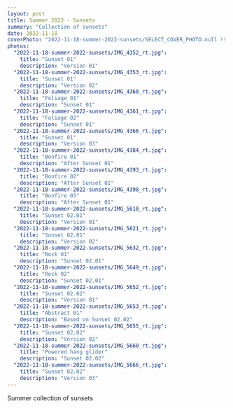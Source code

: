 ```yaml
---
layout: post
title: Summer 2022 - Sunsets
summary: "Collection of sunsets"
date: 2022-11-18
coverPhoto: "2022-11-18-summer-2022-sunsets/SELECT_COVER_PHOTO.null !!! !!!"
photos:
  "2022-11-18-summer-2022-sunsets/IMG_4352_rt.jpg":
    title: "Sunset 01"
    description: "Version 01"
  "2022-11-18-summer-2022-sunsets/IMG_4353_rt.jpg":
    title: "Sunset 01"
    description: "Version 02"
  "2022-11-18-summer-2022-sunsets/IMG_4360_rt.jpg":
    title: "Foliage 01"
    description: "Sunset 01"
  "2022-11-18-summer-2022-sunsets/IMG_4361_rt.jpg":
    title: "Foliage 02"
    description: "Sunset 01"
  "2022-11-18-summer-2022-sunsets/IMG_4366_rt.jpg":
    title: "Sunset 01"
    description: "Version 03"
  "2022-11-18-summer-2022-sunsets/IMG_4384_rt.jpg":
    title: "Bonfire 01"
    description: "After Sunset 01"
  "2022-11-18-summer-2022-sunsets/IMG_4393_rt.jpg":
    title: "Bonfire 02"
    description: "After Sunset 01"
  "2022-11-18-summer-2022-sunsets/IMG_4398_rt.jpg":
    title: "Bonfire 03"
    description: "After Sunset 01"
  "2022-11-18-summer-2022-sunsets/IMG_5618_rt.jpg":
    title: "Sunset 02.01"
    description: "Version 01"
  "2022-11-18-summer-2022-sunsets/IMG_5621_rt.jpg":
    title: "Sunset 02.01"
    description: "Version 02"
  "2022-11-18-summer-2022-sunsets/IMG_5632_rt.jpg":
    title: "Rock 01"
    description: "Sunset 02.01"
  "2022-11-18-summer-2022-sunsets/IMG_5649_rt.jpg":
    title: "Rock 02"
    description: "Sunset 02.01"
  "2022-11-18-summer-2022-sunsets/IMG_5652_rt.jpg":
    title: "Sunset 02.02"
    description: "Version 01"
  "2022-11-18-summer-2022-sunsets/IMG_5653_rt.jpg":
    title: "Abstract 01"
    description: "Based on Sunset 02.02"
  "2022-11-18-summer-2022-sunsets/IMG_5655_rt.jpg":
    title: "Sunset 02.02"
    description: "Version 02"
  "2022-11-18-summer-2022-sunsets/IMG_5660_rt.jpg":
    title: "Powered hang glider"
    description: "Sunset 02.02"
  "2022-11-18-summer-2022-sunsets/IMG_5666_rt.jpg":
    title: "Sunset 02.02"
    description: "Version 03"
---
```


Summer collection of sunsets
